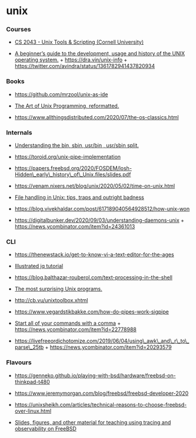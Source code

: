 # unix

### Courses

- [CS 2043 - Unix Tools & Scripting (Cornell University)](http://www.cs.cornell.edu/courses/cs2043/2014sp/)

<!-- -->

- [A beginner’s guide to the development, usage and history of the UNIX operating system.](https://github.com/avindra/unix-info) + https://dra.vin/unix-info + https://twitter.com/avindra/status/1361782941437820934

### Books

- https://github.com/mrzool/unix-as-ide

<!-- -->

- [The Art of Unix Programming, reformatted.](https://www.arp242.net/taoup.html)

<!-- -->

- https://www.allthingsdistributed.com/2020/07/the-os-classics.html

### Internals

- [Understanding the bin, sbin, usr/bin , usr/sbin split.](http://lists.busybox.net/pipermail/busybox/2010-December/074114.html)

<!-- -->

- https://toroid.org/unix-pipe-implementation

<!-- -->

- https://papers.freebsd.org/2020/FOSDEM/losh-Hidden\_early\_history\_of\_Unix.files/slides.pdf

<!-- -->

- https://venam.nixers.net/blog/unix/2020/05/02/time-on-unix.html

<!-- -->

- [File handling in Unix: tips, traps and outright badness](https://rachelbythebay.com/w/2020/08/11/files)

<!-- -->

- https://blog.vivekhaldar.com/post/617189040564928512/how-unix-won

<!-- -->

- https://digitalbunker.dev/2020/09/03/understanding-daemons-unix + https://news.ycombinator.com/item?id=24361013

### CLI

- https://thenewstack.io/get-to-know-vi-a-text-editor-for-the-ages

<!-- -->

- [Illustrated jq tutorial](https://mosermichael.github.io/jq-illustrated/dir/content.html)

<!-- -->

- https://blog.balthazar-rouberol.com/text-processing-in-the-shell

<!-- -->

- [The most surprising Unix programs.](https://minnie.tuhs.org/pipermail/tuhs/2020-March/020664.html)

<!-- -->

- http://cb.vu/unixtoolbox.xhtml

<!-- -->

- https://www.vegardstikbakke.com/how-do-pipes-work-sigpipe

<!-- -->

- [Start all of your commands with a comma](https://rhodesmill.org/brandon/2009/commands-with-comma) + https://news.ycombinator.com/item?id=22778988

<!-- -->

- https://livefreeordichotomize.com/2019/06/04/using\_awk\_and\_r\_to\_parse\_25tb + https://news.ycombinator.com/item?id=20293579

### Flavours

- https://genneko.github.io/playing-with-bsd/hardware/freebsd-on-thinkpad-t480

<!-- -->

- https://www.jeremymorgan.com/blog/freebsd/freebsd-developer-2020

<!-- -->

- https://unixsheikh.com/articles/technical-reasons-to-choose-freebsd-over-linux.html

<!-- -->

- [Slides, figures, and other material for teaching using tracing and observability on FreeBSD](https://github.com/teachbsd/course)

